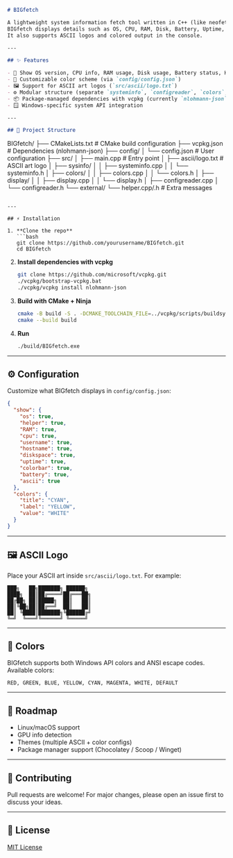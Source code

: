 ```markdown
# BIGfetch

A lightweight system information fetch tool written in C++ (like neofetch, but for Windows).  
BIGfetch displays details such as OS, CPU, RAM, Disk, Battery, Uptime, and more — all customizable via a JSON config.  
It also supports ASCII logos and colored output in the console.

---

## ✨ Features

- 🔹 Show OS version, CPU info, RAM usage, Disk usage, Battery status, Hostname, Username, and Uptime  
- 🎨 Customizable color scheme (via `config/config.json`)  
- 🖼️ Support for ASCII art logos (`src/ascii/logo.txt`)  
- ⚙️ Modular structure (separate `systeminfo`, `configreader`, `colors`, `display`, `ascii`)  
- 📦 Package-managed dependencies with vcpkg (currently `nlohmann-json`)  
- 🪟 Windows-specific system API integration  

---

## 📂 Project Structure

```
BIGfetch/
├── CMakeLists.txt        # CMake build configuration
├── vcpkg.json            # Dependencies (nlohmann-json)
├── config/
│   └── config.json       # User configuration
├── src/
│   ├── main.cpp          # Entry point
│   ├── ascii/logo.txt    # ASCII art logo
│   ├── sysinfo/
│   │   ├── systeminfo.cpp
│   │   └── systeminfo.h
│   ├── colors/
│   │   ├── colors.cpp
│   │   └── colors.h
│   ├── display/
│   │   ├── display.cpp
│   │   └── display.h
│   ├── configreader.cpp
│   └── configreader.h
└── external/
└── helper.cpp/.h     # Extra messages
```

---

## ⚡ Installation

1. **Clone the repo**
   ```bash
   git clone https://github.com/yourusername/BIGfetch.git
   cd BIGfetch
   ```

2. **Install dependencies with vcpkg**
   ```bash
   git clone https://github.com/microsoft/vcpkg.git
   ./vcpkg/bootstrap-vcpkg.bat
   ./vcpkg/vcpkg install nlohmann-json
   ```

3. **Build with CMake + Ninja**
   ```bash
   cmake -B build -S . -DCMAKE_TOOLCHAIN_FILE=../vcpkg/scripts/buildsystems/vcpkg.cmake -G Ninja
   cmake --build build
   ```

4. **Run**
   ```bash
   ./build/BIGfetch.exe
   ```

---

## ⚙️ Configuration

Customize what BIGfetch displays in `config/config.json`:

```json
{
  "show": {
    "os": true,
    "helper": true,
    "RAM": true,
    "cpu": true,
    "username": true,
    "hostname": true,
    "diskspace": true,
    "uptime": true,
    "colorbar": true,
    "battery": true,
    "ascii": true
  },
  "colors": {
    "title": "CYAN",
    "label": "YELLOW",
    "value": "WHITE"
  }
}
```

---

## 🖼️ ASCII Logo

Place your ASCII art inside `src/ascii/logo.txt`.
For example:

```
███╗   ██╗███████╗ ██████╗ 
████╗  ██║██╔════╝██╔═══██╗
██╔██╗ ██║█████╗  ██║   ██║
██║╚██╗██║██╔══╝  ██║   ██║
██║ ╚████║███████╗╚██████╔╝
╚═╝  ╚═══╝╚══════╝ ╚═════╝ 
```

---

## 🎨 Colors

BIGfetch supports both Windows API colors and ANSI escape codes.
Available colors:

```
RED, GREEN, BLUE, YELLOW, CYAN, MAGENTA, WHITE, DEFAULT
```

---

## 🔮 Roadmap

* Linux/macOS support
* GPU info detection
* Themes (multiple ASCII + color configs)
* Package manager support (Chocolatey / Scoop / Winget)

---

## 🤝 Contributing

Pull requests are welcome!
For major changes, please open an issue first to discuss your ideas.

---

## 📄 License

[MIT License](LICENSE)
```
